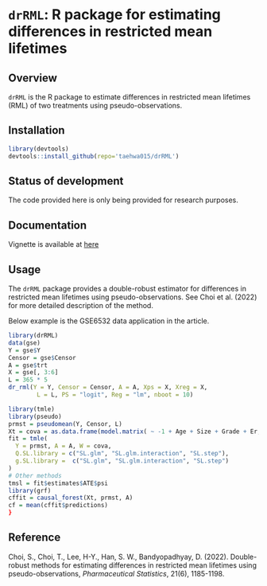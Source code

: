 # `drRML`: R package for estimating differences in restricted mean lifetimes

## Overview

`drRML` is the R package to estimate differences in restricted mean lifetimes (RML) of two treatments using pseudo-observations.

## Installation
```r
library(devtools)
devtools::install_github(repo='taehwa015/drRML')
```

## Status of development

The code provided here is only being provided for research purposes.

## Documentation

Vignette is available at [here](http://htmlpreview.github.io/?https://github.com/taehwa015/drRML/blob/master/vignettes/drRML.html)

## Usage

The `drRML` package provides a double-robust estimator for differences in restricted mean lifetimes using pseudo-observations.
See Choi et al. (2022) for more detailed description of the method.

Below example is the GSE6532 data application in the article.
```r
library(drRML)
data(gse)
Y = gse$Y
Censor = gse$Censor
A = gse$trt
X = gse[, 3:6]
L = 365 * 5
dr_rml(Y = Y, Censor = Censor, A = A, Xps = X, Xreg = X,
        L = L, PS = "logit", Reg = "lm", nboot = 10)

library(tmle)
library(pseudo)
prmst = pseudomean(Y, Censor, L)
Xt = cova = as.data.frame(model.matrix( ~ -1 + Age + Size + Grade + Er, data = dat))
fit = tmle(
  Y = prmst, A = A, W = cova,
  Q.SL.library = c("SL.glm", "SL.glm.interaction", "SL.step"),
  g.SL.library =  c("SL.glm", "SL.glm.interaction", "SL.step")
)
# Other methods
tmsl = fit$estimates$ATE$psi
library(grf)
cffit = causal_forest(Xt, prmst, A)
cf = mean(cffit$predictions)
}
```

## Reference

Choi, S., Choi, T., Lee, H-Y., Han, S. W., Bandyopadhyay, D. (2022). Double-robust methods for estimating differences in restricted mean lifetimes using pseudo-observations, *Pharmaceutical Statistics*, 21(6), 1185-1198.


